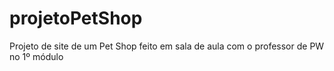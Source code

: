# projetoPetShop
Projeto de site de um Pet Shop feito em sala de aula com o professor de PW no 1º módulo
